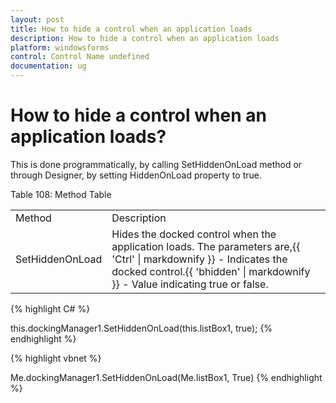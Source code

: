 ```yaml
---
layout: post
title: How to hide a control when an application loads
description: How to hide a control when an application loads
platform: windowsforms
control: Control Name undefined
documentation: ug
---
```




# How to hide a control when an application loads?

This is done programmatically, by calling SetHiddenOnLoad method or through Designer, by setting HiddenOnLoad property to true. 

Table 108: Method Table

<table>
<tr>
<td>
Method</td><td>
Description</td></tr>
<tr>
<td>
SetHiddenOnLoad</td><td>
Hides the docked control when the application loads. The parameters are,{{ 'Ctrl' | markdownify }} - Indicates the docked control.{{ 'bhidden' | markdownify }} - Value indicating true or false.</td></tr>
</table>



{% highlight C# %}



this.dockingManager1.SetHiddenOnLoad(this.listBox1, true);
{% endhighlight %}



{% highlight vbnet %}





Me.dockingManager1.SetHiddenOnLoad(Me.listBox1, True)
{% endhighlight %}




